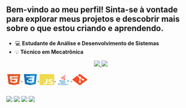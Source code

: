 ## Bem-vindo ao meu perfil! Sinta-se à vontade para explorar meus projetos e descobrir mais sobre o que estou criando e aprendendo.

- 💻 **Estudante de Análise e Desenvolvimento de Sistemas**  
- 💡 **Técnico em Mecatrônica**  



<div align="center">
  <a href="https://github.com/Wesleyrsouza">
  <img height="180em" src="https://github-readme-stats.vercel.app/api?username=Wesleyrsouza&show_icons=true&theme=dracula&include_all_commits=true&count_private=true"/>
  <img height="180em" src="https://github-readme-stats.vercel.app/api/top-langs/?username=Wesleyrsouza&layout=compact&langs_count=7&theme=dracula"/>
</div>
    
  <div style="display: inline_block"><br>
  <img align="center" alt="HTML" height="30" width="40" src="https://raw.githubusercontent.com/devicons/devicon/master/icons/html5/html5-original.svg">
  <img align="center" alt="CSS" height="30" width="40" src="https://raw.githubusercontent.com/devicons/devicon/master/icons/css3/css3-original.svg">
  <img align="center" alt="JavaScript" height="30" width="40" src="https://raw.githubusercontent.com/devicons/devicon/master/icons/javascript/javascript-plain.svg">
  <img align="center" alt="Java" height="30" width="40" src="https://raw.githubusercontent.com/devicons/devicon/master/icons/java/java-original.svg">
  <img align="center" alt="Git" height="30" width="40" src="https://raw.githubusercontent.com/devicons/devicon/master/icons/git/git-original.svg">




</div>
  
  ##
  
<div> 
  <a href="https://www.instagram.com/wesleysouzawr/" target="_blank"><img src="https://img.shields.io/badge/-Instagram-%23E4405F?style=for-the-badge&logo=instagram&logoColor=white" target="_blank"></a>
  <a href = "mailto:wesleysouzasr@gmail.com"><img src="https://img.shields.io/badge/-Gmail-%23333?style=for-the-badge&logo=gmail&logoColor=white" target="_blank"></a>
  <a href="https://www.linkedin.com/in/wesley-souza-147405206/" target="_blank"><img src="https://img.shields.io/badge/-LinkedIn-%230077B5?style=for-the-badge&logo=linkedin&logoColor=white" target="_blank"></a>
  <a href="https://wesleyrsouza.github.io/portifolio/" target="_blank"><img src="https://img.shields.io/badge/-NAME-%COLOR?style=for-the-badge&logo=LOGO&logoColor=white" target="_blank"></a>

  
  <!-- 
  ![Snake animation](https://github.com/Wesleyrsouza/Wesleyrsouza/blob/output/github-contribution-grid-snake.svg)
  -->
  
  </div> 
